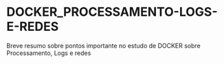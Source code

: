 # DOCKER_PROCESSAMENTO-LOGS-E-REDES
Breve resumo sobre pontos importante no estudo de DOCKER sobre Processamento, Logs e redes
